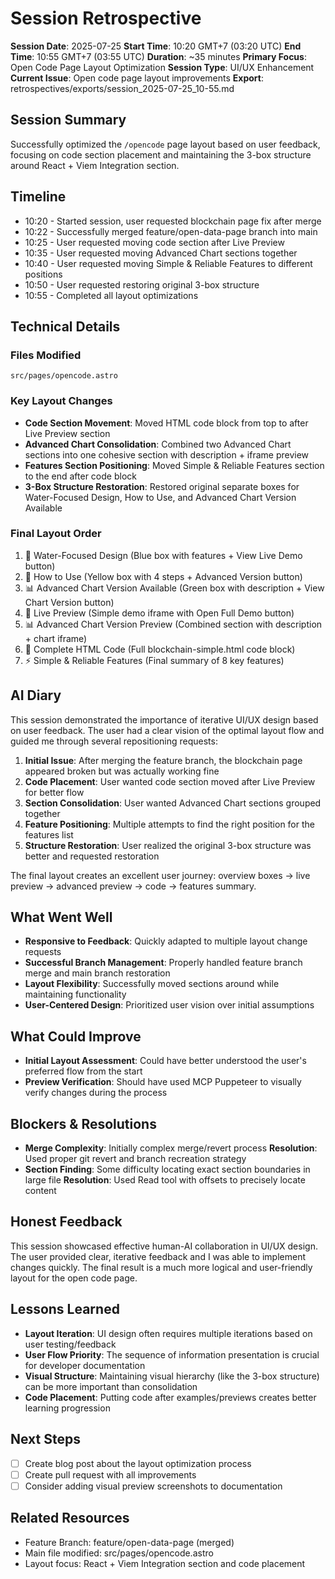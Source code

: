 # Session Retrospective

**Session Date**: 2025-07-25
**Start Time**: 10:20 GMT+7 (03:20 UTC)
**End Time**: 10:55 GMT+7 (03:55 UTC)
**Duration**: ~35 minutes
**Primary Focus**: Open Code Page Layout Optimization
**Session Type**: UI/UX Enhancement
**Current Issue**: Open code page layout improvements
**Export**: retrospectives/exports/session_2025-07-25_10-55.md

## Session Summary
Successfully optimized the `/opencode` page layout based on user feedback, focusing on code section placement and maintaining the 3-box structure around React + Viem Integration section.

## Timeline
- 10:20 - Started session, user requested blockchain page fix after merge
- 10:22 - Successfully merged feature/open-data-page branch into main
- 10:25 - User requested moving code section after Live Preview
- 10:35 - User requested moving Advanced Chart sections together
- 10:40 - User requested moving Simple & Reliable Features to different positions
- 10:50 - User requested restoring original 3-box structure
- 10:55 - Completed all layout optimizations

## Technical Details

### Files Modified
```
src/pages/opencode.astro
```

### Key Layout Changes
- **Code Section Movement**: Moved HTML code block from top to after Live Preview section
- **Advanced Chart Consolidation**: Combined two Advanced Chart sections into one cohesive section with description + iframe preview
- **Features Section Positioning**: Moved Simple & Reliable Features section to the end after code block
- **3-Box Structure Restoration**: Restored original separate boxes for Water-Focused Design, How to Use, and Advanced Chart Version Available

### Final Layout Order
1. 🌊 Water-Focused Design (Blue box with features + View Live Demo button)
2. 🚀 How to Use (Yellow box with 4 steps + Advanced Version button)  
3. 📊 Advanced Chart Version Available (Green box with description + View Chart Version button)
4. 📱 Live Preview (Simple demo iframe with Open Full Demo button)
5. 📊 Advanced Chart Version Preview (Combined section with description + chart iframe)
6. 📝 Complete HTML Code (Full blockchain-simple.html code block)
7. ⚡ Simple & Reliable Features (Final summary of 8 key features)

## AI Diary
This session demonstrated the importance of iterative UI/UX design based on user feedback. The user had a clear vision of the optimal layout flow and guided me through several repositioning requests:

1. **Initial Issue**: After merging the feature branch, the blockchain page appeared broken but was actually working fine
2. **Code Placement**: User wanted code section moved after Live Preview for better flow
3. **Section Consolidation**: User wanted Advanced Chart sections grouped together 
4. **Feature Positioning**: Multiple attempts to find the right position for the features list
5. **Structure Restoration**: User realized the original 3-box structure was better and requested restoration

The final layout creates an excellent user journey: overview boxes → live preview → advanced preview → code → features summary.

## What Went Well
- **Responsive to Feedback**: Quickly adapted to multiple layout change requests
- **Successful Branch Management**: Properly handled feature branch merge and main branch restoration
- **Layout Flexibility**: Successfully moved sections around while maintaining functionality
- **User-Centered Design**: Prioritized user vision over initial assumptions

## What Could Improve
- **Initial Layout Assessment**: Could have better understood the user's preferred flow from the start
- **Preview Verification**: Should have used MCP Puppeteer to visually verify changes during the process

## Blockers & Resolutions
- **Merge Complexity**: Initially complex merge/revert process
  **Resolution**: Used proper git revert and branch recreation strategy
- **Section Finding**: Some difficulty locating exact section boundaries in large file
  **Resolution**: Used Read tool with offsets to precisely locate content

## Honest Feedback
This session showcased effective human-AI collaboration in UI/UX design. The user provided clear, iterative feedback and I was able to implement changes quickly. The final result is a much more logical and user-friendly layout for the open code page.

## Lessons Learned
- **Layout Iteration**: UI design often requires multiple iterations based on user testing/feedback
- **User Flow Priority**: The sequence of information presentation is crucial for developer documentation
- **Visual Structure**: Maintaining visual hierarchy (like the 3-box structure) can be more important than consolidation
- **Code Placement**: Putting code after examples/previews creates better learning progression

## Next Steps
- [ ] Create blog post about the layout optimization process
- [ ] Create pull request with all improvements
- [ ] Consider adding visual preview screenshots to documentation

## Related Resources
- Feature Branch: feature/open-data-page (merged)
- Main file modified: src/pages/opencode.astro
- Layout focus: React + Viem Integration section and code placement